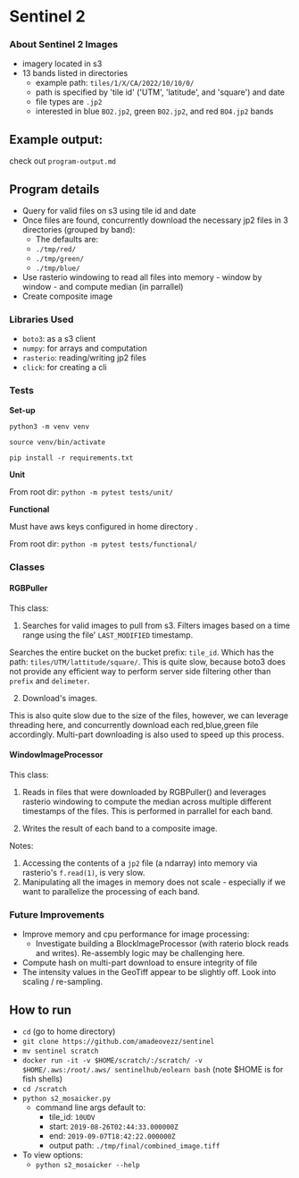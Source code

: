 # Sentinel 2

### About Sentinel 2 Images

- imagery located in s3
- 13 bands listed in directories
  - example path: `tiles/1/X/CA/2022/10/10/0/`
  - path is specified by 'tile id' ('UTM', 'latitude', and 'square') and date
  - file types are `.jp2`
  - interested in blue `BO2.jp2`, green `BO2.jp2`, and red `BO4.jp2` bands

## Example output:

check out `program-output.md`

## Program details 

- Query for valid files on s3 using tile id and date
- Once files are found, concurrently download the necessary jp2 files in 3 directories (grouped by band):
  - The defaults are:
  - `./tmp/red/`
  - `./tmp/green/`
  - `./tmp/blue/`
- Use rasterio windowing to read all files into memory - window by window - and compute median (in parrallel)
- Create composite image

### Libraries Used

- `boto3`: as a s3 client 
- `numpy`: for arrays and computation 
- `rasterio`: reading/writing jp2 files
- `click`: for creating a cli

### Tests


**Set-up**

`python3 -m venv venv`

`source venv/bin/activate`

`pip install -r requirements.txt`


**Unit**

From root dir: `python -m pytest tests/unit/`

**Functional**

Must have aws keys configured in home directory .

From root dir: `python -m pytest tests/functional/`

### Classes


#### RGBPuller

This class:

1. Searches for valid images to pull from s3. Filters images based on a time range using the file' `LAST_MODIFIED` timestamp.

Searches the entire bucket on the bucket prefix: `tile_id`. Which has the path: `tiles/UTM/lattitude/square/`. This is quite slow, because boto3 does
not provide any efficient way to perform server side filtering other than `prefix` and `delimeter`. 

2. Download's images.

This is also quite slow due to the size of the files, however, we can leverage threading here, and concurrently download each red,blue,green file accordingly. Multi-part downloading is also used to speed up this process.

#### WindowImageProcessor

This class:

1. Reads in files that were downloaded by RGBPuller() and leverages rasterio windowing
to compute the median across multiple different timestamps of the files. This is performed in parrallel for each band.

2. Writes the result of each band to a composite image.

Notes:

1. Accessing the contents of a `jp2` file (a ndarray) into memory via rasterio's `f.read(1)`, is very slow.
2. Manipulating all the images in memory does not scale - especially if we want to parallelize the processing of each band.  

### Future Improvements

- Improve memory and cpu performance for image processing:
  - Investigate building a BlockImageProcessor (with raterio block reads and writes). Re-assembly logic may be challenging here.
- Compute hash on multi-part download to ensure integrity of file
- The intensity values in the GeoTiff appear to be slightly off. Look into scaling / re-sampling.

## How to run

- `cd` (go to home directory)
- `git clone https://github.com/amadeovezz/sentinel`
- `mv sentinel scratch`
- `docker run -it -v $HOME/scratch/:/scratch/ -v $HOME/.aws:/root/.aws/ sentinelhub/eolearn bash` (note $HOME is for fish shells)
- `cd /scratch`
- `python s2_mosaicker.py` 
    - command line args default to:
      - tile_id: `10UDV` 
      - start: `2019-08-26T02:44:33.000000Z`
      - end: `2019-09-07T18:42:22.000000Z`
      - output path: `./tmp/final/combined_image.tiff`
- To view options:
  - `python s2_mosaicker --help`